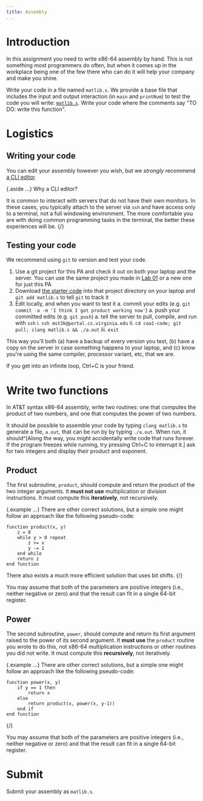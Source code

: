 ```yaml
---
title: Assembly
...
```


# Introduction

In this assignment you need to write x86-64 assembly by hand.
This is not something most programmers do often, but when it comes up in the workplace
being one of the few there who can do it will help your company and make you shine.

Write your code in a file named `matlib.s`.
We provide a base file that includes the input and output interaction (in `main` and `printNum`) to test the code you will write: [`matlib.s`](files/matlib.s).
Write your code where the comments say "TO DO: write this function".

# Logistics

## Writing your code 

You can edit your assembly however you wish, but we *strongly* recommend [a CLI editor](lab00-ssh-ed.html#cli-editor).

{.aside ...}
Why a CLI editor?

It is common to interact with servers that do not have their own monitors.
In these cases, you typically attach to the server via `ssh`
and have access only to a terminal, not a full windowing environment.
The more comfortable you are with doing common programming tasks in the terminal,
the better these experiences will be.
{/}

## Testing your code

We recommend using `git` to version and test your code.

1. Use a git project for this PA and check it out on both your laptop and the server.
    You can use the same project you made in [Lab 01](lab01-git-infotheory.html#creating-a-project) or a new one for just this PA
2. Download [the starter code](files/matlib.s) into that project directory on your laptop
    and `git add matlib.s` to tell `git` to track it
3. Edit locally, and when you want to test it
    a. commit your edits (e.g. `git commit -a -m 'I think I got product working now'`)
    a. push your committed edits (e.g. `git push`)
    a. tell the server to pull, compile, and run with `ssh`
        i. `ssh mst3k@portal.cs.virginia.edu`
        ii. `cd coa1-code; git pull; clang matlib.s && ./a.out`
        iii. `exit`

<!--
        - a one-liner for this is `ssh mst3k@portal.cs.virginia.edu 'cd coa1-code; git pull; clang matlib.s && ./a.out'`
        - remember, up-arrow can re-enter previous commands
    a. You can also put all these commands in a file (`pa06test.sh` on MacOS, `pa06test.ps1` on Windows) and run them at once (using `bash pa06test.sh` on MacOS, `pwsh pa06test.ps1` on Windows)
        
        ````bash
        git commit -a -m 'auto-commit before testing'
        git push
        ssh mst3k@portal.cs.virginia.edu 'module load llvm-clang; cd coa1-code; git pull; clang matlib.s && ./a.out'
        ````
-->

This way you'll both (a) have a backup of every version you test, (b) have a copy on the server in case something happens to your laptop, and (c) know you're using the same compiler, processor variant, etc, that we are.

If you get into an infinite loop, Ctrl+C is your friend.

# Write two functions

In AT\&T syntax x86-64 assembly, write two routines:
one that computes the product of two numbers, and one that computes the power of two numbers.

It should be possible to assemble your code by typing `clang matlib.s`
to generate a file, `a.out`, that can be run by by typing `./a.out`.
When run, it should^[Along the way, you might accidentally write code that runs forever. If the program freezes while running, try pressing Ctrl+C to interrupt it.] ask for two integers and display their product and exponent.

## Product

The first subroutine, `product`,
should compute and return the product of the two integer arguments.
It **must not use** multiplication or division instructions.
It must compute this **iteratively**, not recursively.

{.example ...}
There are other correct solutions,
but a simple one might follow an approach like the following pseudo-code:

    function product(x, y)
        z = 0
        while y > 0 repeat
            z += x
            y -= 1
        end while
        return z
    end function

There also exists a much more efficient solution that uses bit shifts.
{/}

You may assume that both of the parameters are positive integers
(i.e., neither negative or zero)
and that the result can fit in a single 64-bit register.

## Power

The second subroutine, `power`,
should compute and return its first argument raised to the power of its second argument.
It **must use** the `product` routine you wrote to do this,
not x86-64 multiplication instructions or other routines you did not write.
It must compute this **recursively**, not iteratively.

{.example ...}
There are other correct solutions,
but a simple one might follow an approach like the following pseudo-code:

    function power(x, y)
        if y == 1 then
            return x
        else
            return product(x, power(x, y-1))
        end if
    end function
{/}

You may assume that both of the parameters are positive integers
(i.e., neither negative or zero)
and that the result can fit in a single 64-bit register.


# Submit

Submit your assembly as `matlib.s`.
